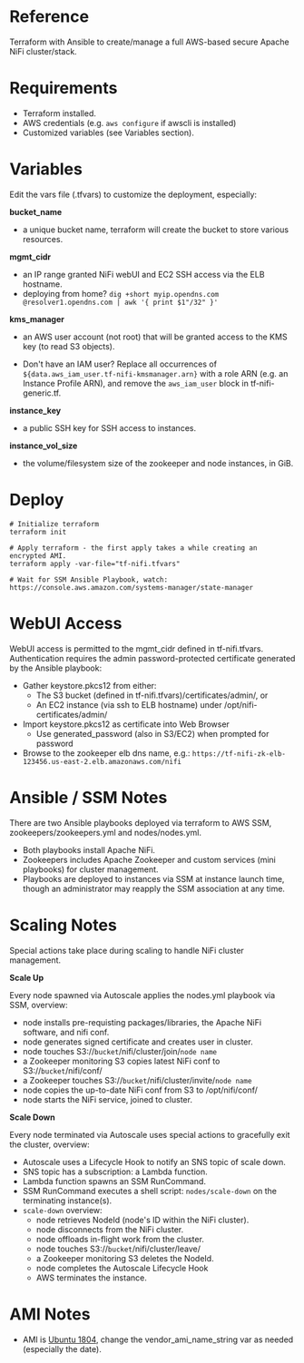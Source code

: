 # Reference
Terraform with Ansible to create/manage a full AWS-based secure Apache NiFi cluster/stack.

# Requirements
- Terraform installed.
- AWS credentials (e.g. `aws configure` if awscli is installed)
- Customized variables (see Variables section).

# Variables
Edit the vars file (.tfvars) to customize the deployment, especially:

**bucket_name**

- a unique bucket name, terraform will create the bucket to store various resources.

**mgmt_cidr**

- an IP range granted NiFi webUI and EC2 SSH access via the ELB hostname.
- deploying from home? `dig +short myip.opendns.com @resolver1.opendns.com | awk '{ print $1"/32" }'`

**kms_manager**

- an AWS user account (not root) that will be granted access to the KMS key (to read S3 objects).

- Don't have an IAM user? Replace all occurrences of `${data.aws_iam_user.tf-nifi-kmsmanager.arn}` with a role ARN (e.g. an Instance Profile ARN), and remove the `aws_iam_user` block in tf-nifi-generic.tf.

**instance_key**

- a public SSH key for SSH access to instances.

**instance_vol_size**

- the volume/filesystem size of the zookeeper and node instances, in GiB.

# Deploy
```
# Initialize terraform
terraform init

# Apply terraform - the first apply takes a while creating an encrypted AMI.
terraform apply -var-file="tf-nifi.tfvars"

# Wait for SSM Ansible Playbook, watch:
https://console.aws.amazon.com/systems-manager/state-manager
```

# WebUI Access
WebUI access is permitted to the mgmt_cidr defined in tf-nifi.tfvars. Authentication requires the admin password-protected certificate generated by the Ansible playbook:
- Gather keystore.pkcs12 from either:
  - The S3 bucket (defined in tf-nifi.tfvars)/certificates/admin/, or
  - An EC2 instance (via ssh to ELB hostname) under /opt/nifi-certificates/admin/
- Import keystore.pkcs12 as certificate into Web Browser
  - Use generated_password (also in S3/EC2) when prompted for password
- Browse to the zookeeper elb dns name, e.g.: `https://tf-nifi-zk-elb-123456.us-east-2.elb.amazonaws.com/nifi`

# Ansible / SSM Notes
There are two Ansible playbooks deployed via terraform to AWS SSM, zookeepers/zookeepers.yml and nodes/nodes.yml.
- Both playbooks install Apache NiFi.
- Zookeepers includes Apache Zookeeper and custom services (mini playbooks) for cluster management.
- Playbooks are deployed to instances via SSM at instance launch time, though an administrator may reapply the SSM association at any time.

# Scaling Notes
Special actions take place during scaling to handle NiFi cluster management.

**Scale Up**

Every node spawned via Autoscale applies the nodes.yml playbook via SSM, overview:
- node installs pre-requisting packages/libraries, the Apache NiFi software, and nifi conf.
- node generates signed certificate and creates user in cluster.
- node touches S3://`bucket`/nifi/cluster/join/`node name`
- a Zookeeper monitoring S3 copies latest NiFi conf to S3://`bucket`/nifi/conf/
- a Zookeeper touches S3://`bucket`/nifi/cluster/invite/`node name`
- node copies the up-to-date NiFi conf from S3 to /opt/nifi/conf/
- node starts the NiFi service, joined to cluster.

**Scale Down**

Every node terminated via Autoscale uses special actions to gracefully exit the cluster, overview:
- Autoscale uses a Lifecycle Hook to notify an SNS topic of scale down.
- SNS topic has a subscription: a Lambda function.
- Lambda function spawns an SSM RunCommand.
- SSM RunCommand executes a shell script: `nodes/scale-down` on the terminating instance(s).
- `scale-down` overview:
  - node retrieves NodeId (node's ID within the NiFi cluster).
  - node disconnects from the NiFi cluster.
  - node offloads in-flight work from the cluster.
  - node touches S3://`bucket`/nifi/cluster/leave/<node id>
  - a Zookeeper monitoring S3 deletes the NodeId.
  - node completes the Autoscale Lifecycle Hook
  - AWS terminates the instance.

# AMI Notes
- AMI is [Ubuntu 1804](https://cloud-images.ubuntu.com/locator/ec2/), change the vendor_ami_name_string var as needed (especially the date).
